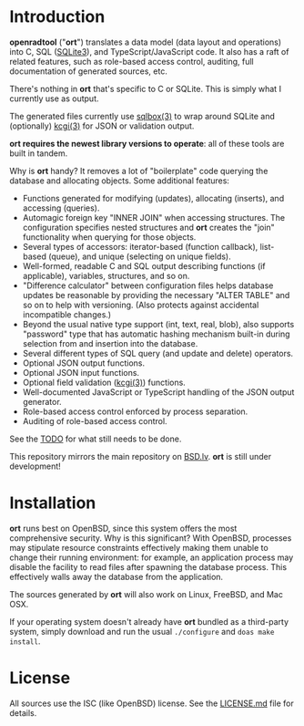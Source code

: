 # Introduction

**openradtool** ("**ort**") translates a data model (data layout and
operations) into C, SQL ([SQLite3](https://sqlite.org)), and
TypeScript/JavaScript code.  It also has a raft of related features,
such as role-based access control, auditing, full documentation of
generated sources, etc.

There's nothing in **ort** that's specific to C or SQLite.  This is
simply what I currently use as output.

The generated files currently use
[sqlbox(3)](https://kristaps.bsd.lv/sqlbox) to wrap around SQLite and
(optionally) [kcgi(3)](https://kristaps.bsd.lv/kcgi) for JSON or
validation output.

**ort requires the newest library versions to operate**:  all of these
tools are built in tandem.

Why is **ort** handy?  It removes a lot of "boilerplate" code querying
the database and allocating objects.  Some additional features:

- Functions generated for modifying (updates), allocating (inserts), and
  accessing (queries).
- Automagic foreign key "INNER JOIN" when accessing structures.
  The configuration specifies nested structures and **ort** creates the
  "join" functionality when querying for those objects.
- Several types of accessors: iterator-based (function callback),
  list-based (queue), and unique (selecting on unique fields).
- Well-formed, readable C and SQL output describing functions (if
  applicable), variables, structures, and so on.
- "Difference calculator" between configuration files helps database
  updates be reasonable by providing the necessary "ALTER TABLE" and so
  on to help with versioning.  (Also protects against accidental
  incompatible changes.)
- Beyond the usual native type support (int, text, real, blob), also
  supports "password" type that has automatic hashing mechanism built-in
  during selection from and insertion into the database.
- Several different types of SQL query (and update and delete)
  operators.
- Optional JSON output functions.
- Optional JSON input functions.
- Optional field validation ([kcgi(3)](https://kristaps.bsd.lv/kcgi))
  functions.
- Well-documented JavaScript or TypeScript handling of the JSON output
  generator.
- Role-based access control enforced by process separation.
- Auditing of role-based access control.

See the [TODO](TODO.md) for what still needs to be done.

This repository mirrors the main repository on
[BSD.lv](https://www.bsd.lv).  **ort** is still under development!

# Installation

**ort** runs best on OpenBSD, since this system offers the most
comprehensive security.  Why is this significant?  With OpenBSD,
processes may stipulate resource constraints effectively making them
unable to change their running environment: for example, an application
process may disable the facility to read files after spawning the
database process.  This effectively walls away the database from the
application.

The sources generated by **ort** will also work on Linux, FreeBSD, and
Mac OSX.

If your operating system doesn't already have **ort** bundled as a
third-party system, simply download and run the usual `./configure` and
`doas make install`.

# License

All sources use the ISC (like OpenBSD) license.  See the
[LICENSE.md](LICENSE.md) file for details.
